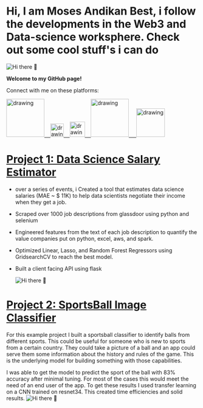 # Hi, I am Moses Andikan Best, i follow the developments in the Web3 and Data-science worksphere. Check out some cool stuff's i can do

![Hi there 👋](https://res.cloudinary.com/dbqeuf9ek/image/upload/v1664615664/web3_r5xy2b.png)


**Welcome to my GitHub page!**

Connect with me on these platforms:

<a href="https://www.youtube.com/channel/UCq6l8oEgWHG5n8hLQlUnAcQ"><img src="https://res.cloudinary.com/importdata/image/upload/v1595012354/yt_logo_jjgys4.png" alt="drawing" width="100"/>&nbsp;&nbsp;&nbsp;&nbsp;<a href="bamservice7@gmail.com"><img src="https://res.cloudinary.com/dbqeuf9ek/image/upload/v1664706885/gmail_logo_bwl5kg.png" alt="drawing" width="35"/>&nbsp;&nbsp;&nbsp;&nbsp;<a href="https://twitter.com/Andikanfr"><img src="https://res.cloudinary.com/importdata/image/upload/v1595012924/Twitter_Logo_Blue_gbtagu.png" alt="drawing" width="40"/>&nbsp;&nbsp;&nbsp;&nbsp;<a href="https://www.linkedin.com/in/bamservices/"><img src="https://res.cloudinary.com/importdata/image/upload/v1595012354/linkedin_t9qiwy.png" alt="drawing" width="100"/> &nbsp;&nbsp;&nbsp;&nbsp;<a href="https://www.kaggle.com/andikanmoses"><img src="https://res.cloudinary.com/importdata/image/upload/v1595012924/kaggle_ksaktb.png" alt="drawing" width="75"/>


# [Project 1: Data Science Salary Estimator](https://github.com/scryptominded/salaryestimator) 
* over a series of events, i Created a tool that estimates data science salaries (MAE ~ $ 11K) to help data scientists negotiate their income when they get a job.
* Scraped over 1000 job descriptions from glassdoor using python and selenium
* Engineered features from the text of each job description to quantify the value companies put on python, excel, aws, and spark. 
* Optimized Linear, Lasso, and Random Forest Regressors using GridsearchCV to reach the best model. 
* Built a client facing API using flask 

  ![Hi there 👋](https://res.cloudinary.com/dbqeuf9ek/image/upload/v1664721912/positions_by_state_svvcqr.png)



# [Project 2: SportsBall Image Classifier](https://github.com/scryptominded/gpu-based-balls-classifier) 
For this example project I built a sportsball classifier to identify balls from different sports. This could be useful for someone who is new to sports from a certain country. They could take a picture of a ball and an app could serve them some information about the history and rules of the game. This is the underlying model for building something with those capabilities. 

I was able to get the model to predict the sport of the ball with 83% accuracy after minimal tuning. For most of the cases this would meet the need of an end user of the app. To get these results I used transfer learning on a CNN trained on resnet34. This created time efficiencies and solid results. 
![Hi there 👋](https://res.cloudinary.com/dbqeuf9ek/image/upload/v1664721897/matrix_results_ujrjq9.png)

